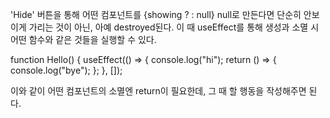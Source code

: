 'Hide' 버튼을 통해 어떤 컴포넌트를 {showing ? <Hello /> : null} null로 만든다면
단순히 안보이게 가리는 것이 아닌, 아예 destroyed된다.
이 때 useEffect를 통해 생성과 소멸 시 어떤 함수와 같은 것들을 실행할 수 있다.

function Hello() {
useEffect(() => {
console.log("hi");
return () => {
console.log("bye");
};
}, []);

이와 같이 어떤 컴포넌트의 소멸엔 return이 필요한데, 그 때 할 행동을 작성해주면 된다.
